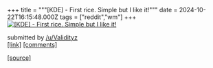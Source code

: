 +++
title = """[KDE] - First rice. Simple but I like it!"""
date = 2024-10-22T16:15:48.000Z
tags = ["reddit","wm"]
+++
[![[KDE] - First rice. Simple but I like it!](https://preview.redd.it/dp4fzg7n1cwd1.png?width=640&crop=smart&auto=webp&s=16aa9a9e25475c66e01ee72031c87308af08ff54 "[KDE] - First rice. Simple but I like it!")](https://www.reddit.com/r/unixporn/comments/1g9m1al/kde_first_rice_simple_but_i_like_it/)

submitted by [/u/Validityz](https://www.reddit.com/user/Validityz)  
[\[link\]](https://i.redd.it/dp4fzg7n1cwd1.png) [\[comments\]](https://www.reddit.com/r/unixporn/comments/1g9m1al/kde_first_rice_simple_but_i_like_it/)

[[source]](https://www.reddit.com/r/unixporn/comments/1g9m1al/kde_first_rice_simple_but_i_like_it/)
